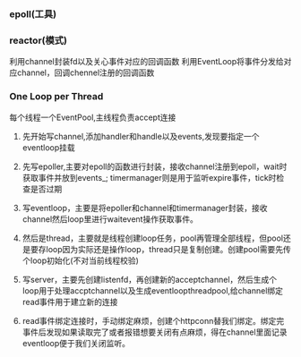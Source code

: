 ### epoll(工具)

### reactor(模式)
利用channel封装fd以及关心事件对应的回调函数
利用EventLoop将事件分发给对应channel，回调chennel注册的回调函数

### One Loop per Thread
每个线程一个EventPool,主线程负责accept连接

1. 先开始写channel,添加handler和handle以及events,发现要指定一个eventloop挂载

2. 先写epoller,主要对epoll的函数进行封装，接收channel注册到epoll，wait时获取事件并放到events_;
timermanager则是用于监听expire事件，tick时检查是否过期

3. 写eventloop，主要是将epoller和channel和timermanager封装，接收channel然后loop里进行waitevent操作获取事件。

4. 然后是thread，主要就是线程创建loop任务，pool再管理全部线程，但pool还是要存loop因为实际还是操作loop，thread只是复制创建。创建pool需要先传个loop初始化(不对当前线程校验)

5. 写server，主要先创建listenfd，再创建新的acceptchannel，然后生成个loop用于处理accptchannel以及生成eventloopthreadpool,给channel绑定read事件用于建立新的连接

6. read事件绑定连接时，手动绑定麻烦，创建个httpconn替我们绑定。绑定完事件后发现如果读取完了或者报错想要关闭有点麻烦，得在channel里面记录eventloop便于我们关闭监听。